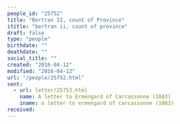 ```yaml
---
people_id: "25752"
title: "Bertran II, count of Province"
ititle: "bertran ii, count of province"
draft: false
type: "people"
birthdate: ""
deathdate: ""
social_title: ""
created: "2016-04-12"
modified: "2016-04-12"
url: "/people/25752.html"
sent:
  - url: letter/25753.html
    name: A letter to Ermengard of Carcassonne (1083)
    iname: a letter to ermengard of carcassonne (1083)
received:
---
```

